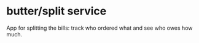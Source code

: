 # butter/split service

 App for splitting the bills: track who ordered what and see who owes how much.
